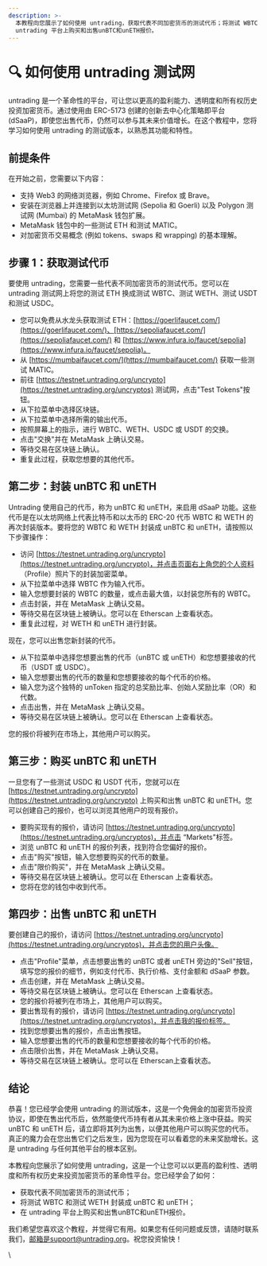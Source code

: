 ```yaml
---
description: >-
  本教程向您展示了如何使用 untrading，获取代表不同加密货币的测试代币；将测试 WBTC 和测试 WETH 封装成 unBTC 和 unETH；在
  untrading 平台上购买和出售unBTC和unETH报价。
---
```


# 🔍 如何使用 untrading 测试网

untrading 是一个革命性的平台，可让您以更高的盈利能力、透明度和所有权历史投资加密货币。通过使用由 ERC-5173 创建的创新去中心化策略即平台 (dSaaP)，即使您出售代币，仍然可以参与其未来价值增长。在这个教程中，您将学习如何使用 untrading 的测试版本，以熟悉其功能和特性。

## 前提条件

在开始之前，您需要以下内容：

* 支持 Web3 的网络浏览器，例如 Chrome、Firefox 或 Brave。
* 安装在浏览器上并连接到以太坊测试网 (Sepolia 和 Goerli) 以及 Polygon 测试网 (Mumbai) 的 MetaMask 钱包扩展。
* MetaMask 钱包中的一些测试 ETH 和测试 MATIC。
* 对加密货币交易概念 (例如 tokens、swaps 和 wrapping) 的基本理解。

## 步骤 1：获取测试代币

要使用 untrading，您需要一些代表不同加密货币的测试代币。您可以在 untrading 测试网上将您的测试 ETH 换成测试 WBTC、测试 WETH、测试 USDT 和测试 USDC。

* 您可以免费从水龙头获取测试 ETH：[https://goerlifaucet.com/](https://goerlifaucet.com/)、[https://sepoliafaucet.com/](https://sepoliafaucet.com/) 和 [https://www.infura.io/faucet/sepolia](https://www.infura.io/faucet/sepolia)。
* 从 [https://mumbaifaucet.com/](https://mumbaifaucet.com/) 获取一些测试 MATIC。
* 前往 [https://testnet.untrading.org/uncrypto](https://testnet.untrading.org/uncryptos) 测试网，点击"Test Tokens"按钮。
* 从下拉菜单中选择区块链。
* 从下拉菜单中选择所需的输出代币。
* 按照屏幕上的指示，进行 WBTC、WETH、USDC 或 USDT 的交换。
* 点击"交换"并在 MetaMask 上确认交易。
* 等待交易在区块链上确认。
* 重复此过程，获取您想要的其他代币。

## 第二步：封装 unBTC 和 unETH

Untrading 使用自己的代币，称为 unBTC 和 unETH，来启用 dSaaP 功能。这些代币是在以太坊网络上代表比特币和以太币的 ERC-20 代币 WBTC 和 WETH 的再次封装版本。要将您的 WBTC 和 WETH 封装成 unBTC 和 unETH，请按照以下步骤操作：

* 访问 [https://testnet.untrading.org/uncrypto](https://testnet.untrading.org/uncrypto)，并点击页面右上角您的个人资料 （Profile）照片下的封装加密菜单。
* 从下拉菜单中选择 WBTC 作为输入代币。
* 输入您想要封装的 WBTC 的数量，或点击最大值，以封装您所有的 WBTC。
* 点击封装，并在 MetaMask 上确认交易。
* 等待交易在区块链上被确认。您可以在 Etherscan 上查看状态。
* 重复此过程，对 WETH 和 unETH 进行封装。

现在，您可以出售您新封装的代币。

* 从下拉菜单中选择您想要出售的代币（unBTC 或 unETH）和您想要接收的代币（USDT 或 USDC）。
* 输入您想要出售的代币的数量和您想要接收的每个代币的价格。
* 输入您为这个独特的 unToken 指定的总奖励比率、创始人奖励比率（OR）和代数。
* 点击出售，并在 MetaMask 上确认交易。
* 等待交易在区块链上被确认。您可以在 Etherscan 上查看状态。

您的报价将被列在市场上，其他用户可以购买。

## 第三步：购买 unBTC 和 unETH&#x20;

一旦您有了一些测试 USDC 和 USDT 代币，您就可以在 [https://testnet.untrading.org/uncrypto](https://testnet.untrading.org/uncrypto) 上购买和出售 unBTC 和 unETH。您可以创建自己的报价，也可以浏览其他用户的现有报价。

* 要购买现有的报价，请访问 [https://testnet.untrading.org/uncrypto](https://testnet.untrading.org/uncryptos)，并点击 “Markets"标签。
* 浏览 unBTC 和 unETH 的报价列表，找到符合您偏好的报价。
* 点击"购买"按钮，输入您想要购买的代币的数量。
* 点击"限价购买"，并在 MetaMask 上确认交易。
* 等待交易在区块链上被确认。您可以在 Etherscan 上查看状态。
* 您将在您的钱包中收到代币。

## 第四步：出售 unBTC 和 unETH&#x20;

要创建自己的报价，请访问 [https://testnet.untrading.org/uncrypto](https://testnet.untrading.org/uncryptos)，并点击您的用户头像。

* 点击"Profile"菜单，点击想要出售的 unBTC 或者 unETH 旁边的"Sell"按钮，填写您的报价的细节，例如支付代币、执行价格、支付金额和 dSaaP 参数。
* 点击创建，并在 MetaMask 上确认交易。
* 等待交易在区块链上被确认。您可以在 Etherscan 上查看状态。
* 您的报价将被列在市场上，其他用户可以购买。
* 要出售现有的报价，请访问 [https://testnet.untrading.org/uncrypto](https://testnet.untrading.org/uncryptos)，并点击我的报价标签。
* 找到您想要出售的报价，点击出售按钮。
* 输入您想要出售的代币的数量和您想要接收的每个代币的价格。
* 点击限价出售，并在 MetaMask 上确认交易。
* 等待交易在区块链上被确认。您可以在 Etherscan上查看状态。

## 结论

恭喜！您已经学会使用 untrading 的测试版本，这是一个免佣金的加密货币投资协议，即使在售出代币后，依然能使代币持有者从其未来价格上涨中获益。购买 unBTC 和 unETH 后，请立即将其列为出售，以便其他用户可以购买您的代币。真正的魔力会在您出售它们之后发生，因为您现在可以看着您的未来奖励增长。这是 untrading 与任何其他平台的根本区别。

本教程向您展示了如何使用 untrading，这是一个让您可以以更高的盈利性、透明度和所有权历史来投资加密货币的革命性平台。您已经学会了如何：

* 获取代表不同加密货币的测试代币；
* 将测试 WBTC 和测试 WETH 封装成 unBTC 和 unETH；
* 在 untrading 平台上购买和出售unBTC和unETH报价。

我们希望您喜欢这个教程，并觉得它有用。如果您有任何问题或反馈，请随时联系我们，邮箱是support@untrading.org。祝您投资愉快！

\
